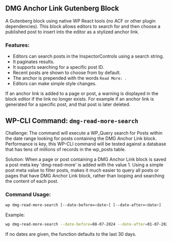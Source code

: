 ## DMG Anchor Link Gutenberg Block

A Gutenberg block using native WP React tools (no ACF or other plugin dependencies). This block allows editors to search for and then choose a published post to insert into the editor as a stylized anchor link.

### Features:

- Editors can search posts in the InspectorControls using a search string.
- It paginates results.
- It supports searching for a specific post ID.
- Recent posts are shown to choose from by default.
- The anchor is prepended with the words `Read More: `.
- Editors can make simple style changes.

If an anchor link is added to a page or post, a warning is displayed in the block editor if the link no longer exists. For example if an anchor link is generated for a specific post, and that post is later deleted. 


## WP-CLI Command: `dmg-read-more-search`

Challenge: The command will execute a WP_Query search for Posts within the date range looking for posts containing the DMG Anchor Link block. Performance is key, this WP-CLI command will be tested against a database that has tens of millions of records in the wp_posts table.

Solution: When a page or post containing a DMG Anchor Link block is saved a post meta key 'dmg-read-more' is added with the value 1. Using a simple post meta value to filter posts, makes it much easier to query all posts or pages that have DMG Anchor Link block, rather than looping and searching the content of each post. 

### Command Usage:

```bash
wp dmg-read-more-search [--date-before=<date>] [--date-after=<date>]
```

Example:

```bash
wp dmg-read-more-search --date-before=08-07-2024 --date-after=01-07-2024
```

If no dates are given, the function defaults to the last 30 days.

